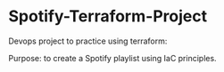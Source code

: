 # Spotify-Terraform-Project
Devops project to practice using terraform:

Purpose: to create a Spotify playlist using IaC principles.